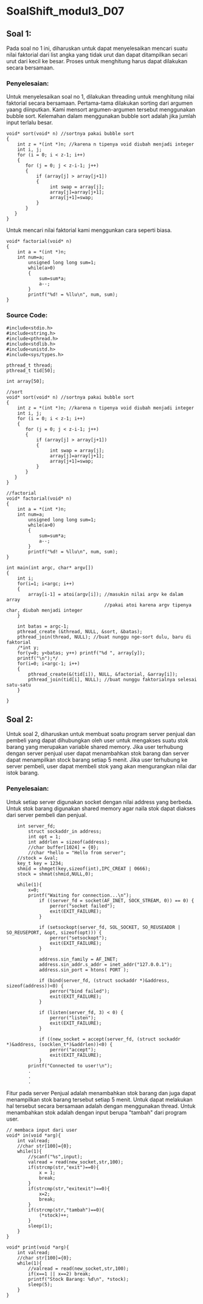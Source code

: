 # SoalShift_modul3_D07

## Soal 1:
Pada soal no 1 ini, diharuskan untuk dapat menyelesaikan mencari suatu nilai faktorial dari list angka yang tidak urut dan dapat ditampilkan secari urut dari kecil ke besar. Proses untuk menghitung harus dapat dilakukan secara bersamaan.

### Penyelesaian:
Untuk menyelesaikan soal no 1, dilakukan threading untuk menghitung nilai faktorial secara bersamaan. Pertama-tama dilakukan sorting dari argumen yaang diinputkan. Kami mensort argumen-argumen tersebut menggunakan bubble sort. Kelemahan dalam menggunakan bubble sort adalah jika jumlah input terlalu besar. 

```
void* sort(void* n) //sortnya pakai bubble sort
{
	int z = *(int *)n; //karena n tipenya void diubah menjadi integer
	int i, j; 
	for (i = 0; i < z-1; i++)
	{
       for (j = 0; j < z-i-1; j++)
	   {
           if (array[j] > array[j+1])
           {
           		int swap = array[j];
           		array[j]=array[j+1];
           		array[j+1]=swap;
		   }
       }
   }
}
```

Untuk mencari nilai faktorial kami menggunkan cara seperti biasa.
```
void* factorial(void* n) 
{
	int a = *(int *)n;
    int num=a;
        unsigned long long sum=1;
        while(a>0)
		{
            sum=sum*a;
            a--;
        }
        printf("%d! = %llu\n", num, sum);
}
```

### Source Code:
```
#include<stdio.h>
#include<string.h>
#include<pthread.h>
#include<stdlib.h>
#include<unistd.h>
#include<sys/types.h>

pthread_t thread;
pthread_t tid[50];

int array[50];

//sort
void* sort(void* n) //sortnya pakai bubble sort
{
	int z = *(int *)n; //karena n tipenya void diubah menjadi integer
	int i, j; 
	for (i = 0; i < z-1; i++)
	{
       for (j = 0; j < z-i-1; j++)
	   {
           if (array[j] > array[j+1])
           {
           		int swap = array[j];
           		array[j]=array[j+1];
           		array[j+1]=swap;
		   }
       }
   }
}

//factorial
void* factorial(void* n) 
{
	int a = *(int *)n;
    int num=a;
        unsigned long long sum=1;
        while(a>0)
		{
            sum=sum*a;
            a--;
        }
        printf("%d! = %llu\n", num, sum);
}

int main(int argc, char* argv[])
{
	int i;
    for(i=1; i<argc; i++)
	{
        array[i-1] = atoi(argv[i]); //masukin nilai argv ke dalam array
        							//pakai atoi karena argv tipenya char, diubah menjadi integer
    }
    
    int batas = argc-1;
    pthread_create (&thread, NULL, &sort, &batas);
    pthread_join(thread, NULL); //buat nunggu nge-sort dulu, baru di faktorial
    /*int y;
    for(y=0; y<batas; y++) printf("%d ", array[y]);
    printf("\n");*/
    for(i=0; i<argc-1; i++)
	{
    	pthread_create(&(tid[i]), NULL, &factorial, &array[i]);
    	pthread_join(tid[i], NULL); //buat nunggu faktorialnya selesai satu-satu
    }
	
}
```

## Soal 2:

Untuk soal 2, diharuskan untuk membuat soatu program server penjual dan pembeli yang dapat dihubungkan oleh user untuk mengakses suatu stok barang yang merupakan variable shared memory. Jika user terhubung dengan server penjual user dapat menambahkan stok barang dan server dapat menampilkan stock barang setiap 5 menit. Jika user terhubung ke server pembeli, user dapat membeli stok yang akan mengurangkan nilai dar istok barang.

### Penyelesaian:
Untuk setiap server digunakan socket dengan nilai address yang berbeda. Untuk stok barang digunakan shared memory agar naila stok dapat diakses dari server pembeli dan penjual.

```
	int server_fd;
    	struct sockaddr_in address;
    	int opt = 1;
    	int addrlen = sizeof(address);
    	//char buffer[1024] = {0};
    	//char *hello = "Hello from server";
	//stock = &val;
	key_t key = 1234;
	shmid = shmget(key,sizeof(int),IPC_CREAT | 0666);
	stock = shmat(shmid,NULL,0);

	while(1){
		x=0;
		printf("Waiting for connection...\n");
    		if ((server_fd = socket(AF_INET, SOCK_STREAM, 0)) == 0) {
        		perror("socket failed");
        		exit(EXIT_FAILURE);
    		}

    		if (setsockopt(server_fd, SOL_SOCKET, SO_REUSEADDR | SO_REUSEPORT, &opt, sizeof(opt))) {
        		perror("setsockopt");
        		exit(EXIT_FAILURE);
    		}

    		address.sin_family = AF_INET;
    		address.sin_addr.s_addr = inet_addr("127.0.0.1");
    		address.sin_port = htons( PORT );

    		if (bind(server_fd, (struct sockaddr *)&address, sizeof(address))<0) {
        		perror("bind failed");
        		exit(EXIT_FAILURE);
    		}

    		if (listen(server_fd, 3) < 0) {
        		perror("listen");
        		exit(EXIT_FAILURE);
    		}

    		if ((new_socket = accept(server_fd, (struct sockaddr *)&address, (socklen_t*)&addrlen))<0) {
        		perror("accept");
        		exit(EXIT_FAILURE);
    		}
		printf("Connected to user!\n");
		.
		.
		.
```

Fitur pada server Penjual adalah menambahkan stok barang dan juga dapat menampilkan stok barang tersebut setiap 5 menit. Untuk dapat melakukan hal tersebut secara bersamaan adalah dengan menggunakan thread. Untuk menambahkan stok adalah dengan input berupa "tambah" dari program user.
```
// membaca input dari user
void* in(void *arg){
	int valread;
	//char str[100]={0};
	while(1){
		//scanf("%s",input);
		valread = read(new_socket,str,100);
		if(strcmp(str,"exit")==0){
			x = 1;
			break;
		}
		if(strcmp(str,"exitexit")==0){
			x=2;
			break;
		}
		if(strcmp(str,"tambah")==0){
			(*stock)++;
		}
		sleep(1);
	}
}

```
```
void* print(void *arg){
	int valread;
	//char str[100]={0};
	while(1){
		//valread = read(new_socket,str,100);
		if(x==1 || x==2) break;
		printf("Stock Barang: %d\n", *stock);
		sleep(5);
	}
}
```


